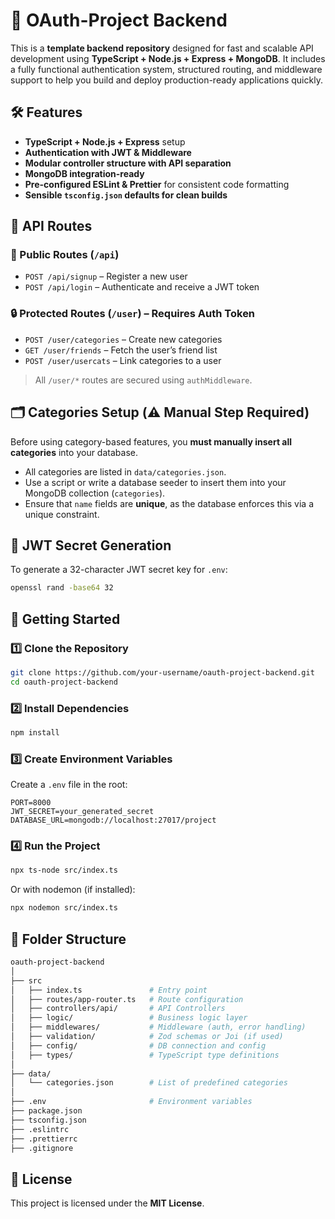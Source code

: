 # 📱 OAuth-Project Backend

This is a **template backend repository** designed for fast and scalable API development using **TypeScript + Node.js + Express + MongoDB**. It includes a fully functional authentication system, structured routing, and middleware support to help you build and deploy production-ready applications quickly.

## 🛠 Features

- **TypeScript + Node.js + Express** setup  
- **Authentication with JWT & Middleware**  
- **Modular controller structure with API separation**  
- **MongoDB integration-ready**  
- **Pre-configured ESLint & Prettier** for consistent code formatting  
- **Sensible `tsconfig.json` defaults for clean builds**

## 🧩 API Routes

### 🔐 Public Routes (`/api`)

- `POST /api/signup` – Register a new user  
- `POST /api/login` – Authenticate and receive a JWT token  

### 🔒 Protected Routes (`/user`) – Requires Auth Token

- `POST /user/categories` – Create new categories  
- `GET /user/friends` – Fetch the user’s friend list  
- `POST /user/usercats` – Link categories to a user  

> All `/user/*` routes are secured using `authMiddleware`.

## 🗂 Categories Setup (⚠️ Manual Step Required)

Before using category-based features, you **must manually insert all categories** into your database.

- All categories are listed in `data/categories.json`.
- Use a script or write a database seeder to insert them into your MongoDB collection (`categories`).
- Ensure that `name` fields are **unique**, as the database enforces this via a unique constraint.

## 🔑 JWT Secret Generation

To generate a 32-character JWT secret key for `.env`:

```bash
openssl rand -base64 32
````

## 🚀 Getting Started

### 1️⃣ Clone the Repository

```bash
git clone https://github.com/your-username/oauth-project-backend.git
cd oauth-project-backend
```

### 2️⃣ Install Dependencies

```bash
npm install
```

### 3️⃣ Create Environment Variables

Create a `.env` file in the root:

```env
PORT=8000
JWT_SECRET=your_generated_secret
DATABASE_URL=mongodb://localhost:27017/project
```

### 4️⃣ Run the Project

```bash
npx ts-node src/index.ts
```

Or with nodemon (if installed):

```bash
npx nodemon src/index.ts
```

## 📂 Folder Structure

```bash
oauth-project-backend
│
├── src
│   ├── index.ts               # Entry point
│   ├── routes/app-router.ts   # Route configuration
│   ├── controllers/api/       # API Controllers
│   ├── logic/                 # Business logic layer
│   ├── middlewares/           # Middleware (auth, error handling)
│   ├── validation/            # Zod schemas or Joi (if used)
│   ├── config/                # DB connection and config
│   ├── types/                 # TypeScript type definitions
│
├── data/
│   └── categories.json        # List of predefined categories
│
├── .env                       # Environment variables
├── package.json
├── tsconfig.json
├── .eslintrc
├── .prettierrc
├── .gitignore
```

## 📜 License

This project is licensed under the **MIT License**.
